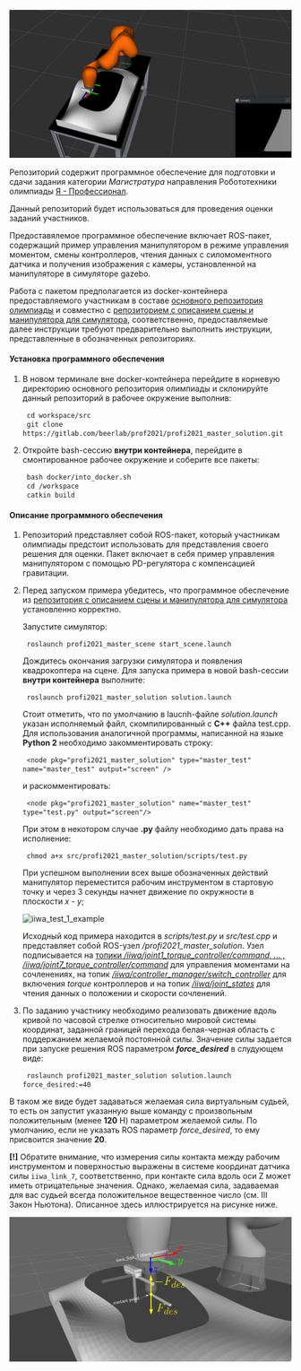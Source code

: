 ![iiwa_test_1](docs/pics/iiwa_test_1.png)

Репозиторий содержит программное обеспечение для
подготовки и сдачи задания категории _Магистратура_  направления Робототехники олимпиады [Я - Профессионал](https://yandex.ru/profi/courses2020).

Данный репозиторий будет использоваться для проведения оценки заданий участников.

Предоставялемое программное обеспечение включает ROS-пакет, содержащий пример управления манипулятором в режиме управления моментом, смены контроллеров, чтения данных с силомоментного датчика и получения изображения с камеры, установленной на манипуляторе в симуляторе gazebo.

Работа с пакетом предполагается из docker-контейнера предоставляемого участникам в составе [основного репозитория олимпиады](https://gitlab.com/beerlab/prof2021/profi2021_robotics) и совместно с [репозиторием с описанием сцены и манипулятора для симулятора](https://gitlab.com/beerlab/prof2021/profi2021_master_scene), соответственно, предоставляемые далее инструкции требуют предварительно выполнить инструкции, представленные в обозначенных репозиториях.


#### Установка программного обеспечения

1. В новом терминале вне docker-контейнера перейдите в корневую директорию основного репозитория олимпиады и склонируйте данный репозиторий в рабочее окружение выполнив:

        cd workspace/src
        git clone https://gitlab.com/beerlab/prof2021/profi2021_master_solution.git

2. Откройте bash-сессию **внутри контейнера**, перейдите в смонтированное рабочее окружение и соберите все пакеты:

        bash docker/into_docker.sh
        cd /workspace
        catkin build


#### Описание программного обеспечения

1. Репозиторий представляет собой ROS-пакет, который участникам олимпиады предстоит использовать для представления своего решения для оценки. Пакет включает в себя пример управления манипулятором c помощью PD-регулятора с компенсацией гравитации.

2. Перед запуском примера убедитесь, что программное обеспечение из [репозитория с описанием сцены и манипулятора для симулятора](https://gitlab.com/beerlab/prof2021/profi2021_master_scene) установленно корректно.

    Запустите симулятор:

        roslaunch profi2021_master_scene start_scene.launch

    Дождитесь окончания загрузки симулятора и появления квадрокоптера на сцене. Для запуска примера в новой bash-сессии **внутри контейнера** выполните:

        roslaunch profi2021_master_solution solution.launch

    Стоит отметить, что по умолчанию в laucnh-файле _solution.launch_ указан исполняемый файл, скомпилированный с **C++** файла test.cpp. Для использования аналогичной программы, написанной на языке **Python 2** необходимо закомментировать строку:

        <node pkg="profi2021_master_solution" type="master_test" name="master_test" output="screen" />

    и раскомментировать:

        <node pkg="profi2021_master_solution" name="master_test" type="test.py" output="screen"/>

    При этом в некотором случае **.py** файлу необходимо дать права на исполнение:
        
        chmod a+x src/profi2021_master_solution/scripts/test.py
    
    При успешном выполнении всех выше обозначенных действий манипулятор переместится рабочим инструментом в стартовую точку и через 3 секунды начнет движение по окружности в плоскости _x - y_;

    ![iiwa_test_1_example](docs/pics/iiwa_track_1_example.gif)

    Исходный код примера находится в *scripts/test.py* и *src/test.cpp* и представляет собой ROS-узел */profi2021_master_solution*. Узел подписывается на [топики  */iiwa/joint1_torque_controller/command, ... , /iiwa/joint7_torque_controller/command*](https://docs.ros.org/en/api/std_msgs/html/msg/Float64.html) для управления моментами на сочленениях, на топик [*/iiwa/controller_manager/switch_controller*](http://docs.ros.org/en/api/controller_manager_msgs/html/srv/SwitchController.html) для включения _torque_ контроллеров и на топик [*/iiwa/joint_states*](https://docs.ros.org/en/api/sensor_msgs/html/msg/JointState.html) для чтения данных о положении и скорости сочленений.


  3. По заданию участнику необходимо реализовать движение вдоль кривой по часовой стрелке относительно мировой системы координат, заданной границей перехода белая-черная область с поддержанием желаемой постоянной силы. Значение силы задается при запуске решения ROS параметром **_force_desired_** в слудующем виде:

          roslaunch profi2021_master_solution solution.launch force_desired:=40

  В таком же виде будет задаваться желаемая сила виртуальным судьей, то есть он запустит указанную выше команду с произвольным положительным (менее **120** Н) параметром желаемой силы. По умолчанию, если не указать ROS параметр _force_desired_, то ему присвоится значение **20**.

  **[!]** Обратите внимание, что измерения силы контакта между рабочим инструментом и поверхностью выражены в системе координат датчика силы `iiwa_link_7`, соответственно, при контакте сила вдоль оси Z может иметь отрицательные значения. Однако, желаемая сила, задаваемая для вас судьей всегда положительное вещественное число (см. III Закон Ньютона). Описанное здесь иллюстрируется на рисунке ниже.
   
![iiwa_force_sensor](docs/pics/force_sensor_frame.png)
